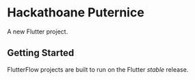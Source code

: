 # Hackathoane Puternice

A new Flutter project.

## Getting Started

FlutterFlow projects are built to run on the Flutter _stable_ release.
